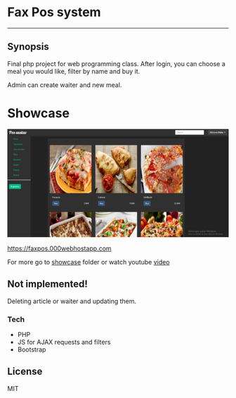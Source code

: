 # Fax Pos system
---
## Synopsis
Final php project for web programming class. After login, you can choose a meal you would like, filter by name and buy it.

Admin can create waiter and new meal.

# Showcase

![faxpos_dashboard](/showcase/faxpos_dashboard.png)

https://faxpos.000webhostapp.com

For more go to [showcase](./showcase/) folder or watch youtube [video](https://www.youtube.com/watch?v=OXsXh9lVIV0)

## Not implemented!
  Deleting article or waiter and updating them.

### Tech
- PHP
- JS for AJAX requests and filters
- Bootstrap

License
----

MIT